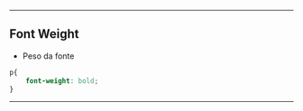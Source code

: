 ------------------------------------------------------

## Font Weight

* Peso da fonte

```css
p{
    font-weight: bold;
}
```
------------------------------------------------------
